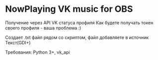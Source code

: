 # NowPlaying VK music for OBS
Получение через API VK статуса профиля 
Как будете получать токен своего профиля - ваша проблема :)

Создает .txt файл рядом со скриптом, файл добавляете в источник Текст(GDI+) 

Требования: Python 3+, vk_api 
